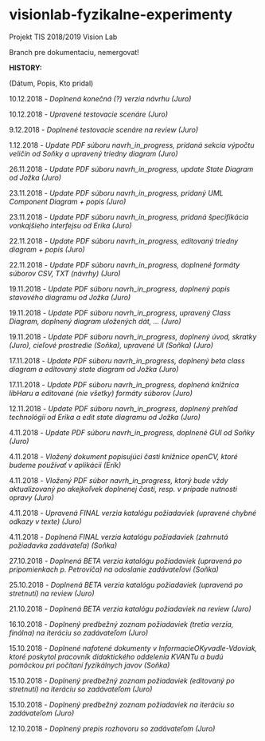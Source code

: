 # visionlab-fyzikalne-experimenty
Projekt TIS 2018/2019 Vision Lab

Branch pre dokumentaciu, nemergovat!

**HISTORY:**

(Dátum, Popis, Kto pridal)


10.12.2018 - *Doplnená konečná (?) verzia návrhu (Juro)*

10.12.2018 - *Upravené testovacie scenáre (Juro)*

9.12.2018 - *Doplnené testovacie scenáre na review (Juro)*

1.12.2018 - *Update PDF súboru navrh_in_progress, pridaná sekcia výpočtu veličín od Soňky a upravený triedny diagram (Juro)*

26.11.2018 - *Update PDF súboru navrh_in_progress, update State Diagram od Jožka (Juro)*

23.11.2018 - *Update PDF súboru navrh_in_progress, pridaný UML Component Diagram + popis (Juro)*

23.11.2018 - *Update PDF súboru navrh_in_progress, pridaná špecifikácia vonkajšieho interfejsu od Erika (Juro)*

22.11.2018 - *Update PDF súboru navrh_in_progress, editovaný triedny diagram + popis (Juro)*

22.11.2018 - *Update PDF súboru navrh_in_progress, doplnené formáty súborov CSV, TXT (návrhy) (Juro)*

19.11.2018 - *Update PDF súboru navrh_in_progress, doplnený popis stavového diagramu od Jožka (Juro)*

19.11.2018 - *Update PDF súboru navrh_in_progress, upravený Class Diagram, doplnený diagram uložených dát, ... (Juro)*

19.11.2018 - *Update PDF súboru navrh_in_progress, doplnený úvod, skratky (Juro), cieľové prostredie (Soňka), upravené UI (Soňka) (Juro)*

17.11.2018 - *Update PDF súboru navrh_in_progress, doplnený beta class diagram a editovaný state diagram od Jožka (Juro)*

17.11.2018 - *Update PDF súboru navrh_in_progress, doplnená knižnica libHaru a editované (nie všetky) formáty súborov (Juro)*

12.11.2018 - *Update PDF súboru navrh_in_progress, doplnený prehľad technológií od Erika a edit state diagramu od Jožka (Juro)*

4.11.2018 - *Update PDF súboru navrh_in_progress, doplnené GUI od Soňky (Juro)*

4.11.2018 - *Vložený dokument popisujúci časti knižnice openCV, ktoré budeme používať v aplikácii (Erik)*

4.11.2018 - *Vložený PDF súbor navrh_in_progress, ktorý bude vždy aktualizovaný po akejkoľvek doplnenej časti, resp. v prípade nutnosti opravy (Juro)*

4.11.2018 - *Upravená FINAL verzia katalógu požiadaviek (upravené chybné odkazy v texte) (Juro)*

4.11.2018 - *Doplnená FINAL verzia katalógu požiadaviek (zahrnutá požiadavka zadávateľa) (Soňka)*

27.10.2018 - *Doplnená BETA verzia katalógu požiadaviek (upravená po pripomienkach p. Petroviča) na odoslanie zadávateľovi (Soňka)*

25.10.2018 - *Doplnená BETA verzia katalógu požiadaviek (upravená po stretnutí) na review (Juro)*

21.10.2018 - *Doplnená BETA verzia katalógu požiadaviek na review (Juro)*

16.10.2018 - *Doplnený predbežný zoznam požiadaviek (tretia verzia, finálna) na iteráciu so zadávateľom (Juro)*

15.10.2018 - *Doplnené nafotené dokumenty v InformacieOKyvadle-Vdoviak, ktoré poskytol pracovník didaktického oddelenia KVANTu a budú pomôckou pri počítaní fyzikálnych javov (Soňka)*

15.10.2018 - *Doplnený predbežný zoznam požiadaviek (editovaný po stretnutí) na iteráciu so zadávateľom (Juro)*

15.10.2018 - *Doplnený predbežný zoznam požiadaviek na iteráciu so zadávateľom (Juro)*

12.10.2018 - *Doplnený prepis rozhovoru so zadávateľom (Juro)*
